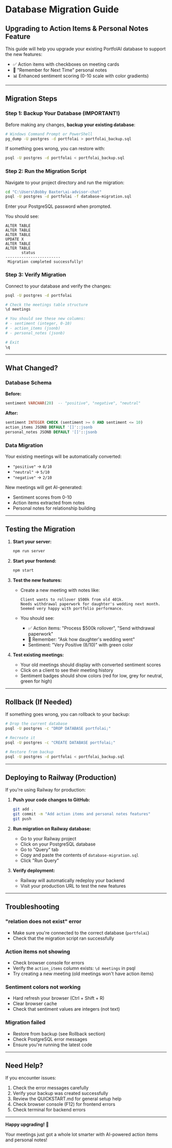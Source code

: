 # Database Migration Guide

## Upgrading to Action Items & Personal Notes Feature

This guide will help you upgrade your existing PortfolAI database to support the new features:
- ✅ Action items with checkboxes on meeting cards
- 💬 "Remember for Next Time" personal notes
- 📊 Enhanced sentiment scoring (0-10 scale with color gradients)

---

## Migration Steps

### Step 1: Backup Your Database (IMPORTANT!)

Before making any changes, **backup your existing database**:

```bash
# Windows Command Prompt or PowerShell
pg_dump -U postgres -d portfolai > portfolai_backup.sql
```

If something goes wrong, you can restore with:
```bash
psql -U postgres -d portfolai < portfolai_backup.sql
```

### Step 2: Run the Migration Script

Navigate to your project directory and run the migration:

```bash
cd "C:\Users\Bobby Baxter\ai-advisor-chat"
psql -U postgres -d portfolai -f database-migration.sql
```

Enter your PostgreSQL password when prompted.

You should see:
```
ALTER TABLE
ALTER TABLE
ALTER TABLE
UPDATE X
ALTER TABLE
ALTER TABLE
       status
------------------------
 Migration completed successfully!
```

### Step 3: Verify Migration

Connect to your database and verify the changes:

```bash
psql -U postgres -d portfolai

# Check the meetings table structure
\d meetings

# You should see these new columns:
# - sentiment (integer, 0-10)
# - action_items (jsonb)
# - personal_notes (jsonb)

# Exit
\q
```

---

## What Changed?

### Database Schema

**Before:**
```sql
sentiment VARCHAR(20)  -- "positive", "negative", "neutral"
```

**After:**
```sql
sentiment INTEGER CHECK (sentiment >= 0 AND sentiment <= 10)
action_items JSONB DEFAULT '[]'::jsonb
personal_notes JSONB DEFAULT '[]'::jsonb
```

### Data Migration

Your existing meetings will be automatically converted:
- `"positive"` → `8/10`
- `"neutral"` → `5/10`
- `"negative"` → `2/10`

New meetings will get AI-generated:
- Sentiment scores from 0-10
- Action items extracted from notes
- Personal notes for relationship building

---

## Testing the Migration

1. **Start your server:**
   ```bash
   npm run server
   ```

2. **Start your frontend:**
   ```bash
   npm start
   ```

3. **Test the new features:**
   - Create a new meeting with notes like:
     ```
     Client wants to rollover $500k from old 401k.
     Needs withdrawal paperwork for daughter's wedding next month.
     Seemed very happy with portfolio performance.
     ```

   - You should see:
     - ✅ Action items: "Process $500k rollover", "Send withdrawal paperwork"
     - 💬 Remember: "Ask how daughter's wedding went"
     - Sentiment: "Very Positive (8/10)" with green color

4. **Test existing meetings:**
   - Your old meetings should display with converted sentiment scores
   - Click on a client to see their meeting history
   - Sentiment badges should show colors (red for low, grey for neutral, green for high)

---

## Rollback (If Needed)

If something goes wrong, you can rollback to your backup:

```bash
# Drop the current database
psql -U postgres -c "DROP DATABASE portfolai;"

# Recreate it
psql -U postgres -c "CREATE DATABASE portfolai;"

# Restore from backup
psql -U postgres -d portfolai < portfolai_backup.sql
```

---

## Deploying to Railway (Production)

If you're using Railway for production:

1. **Push your code changes to GitHub:**
   ```bash
   git add .
   git commit -m "Add action items and personal notes features"
   git push
   ```

2. **Run migration on Railway database:**
   - Go to your Railway project
   - Click on your PostgreSQL database
   - Go to "Query" tab
   - Copy and paste the contents of `database-migration.sql`
   - Click "Run Query"

3. **Verify deployment:**
   - Railway will automatically redeploy your backend
   - Visit your production URL to test the new features

---

## Troubleshooting

### "relation does not exist" error
- Make sure you're connected to the correct database (`portfolai`)
- Check that the migration script ran successfully

### Action items not showing
- Check browser console for errors
- Verify the `action_items` column exists: `\d meetings` in psql
- Try creating a new meeting (old meetings won't have action items)

### Sentiment colors not working
- Hard refresh your browser (Ctrl + Shift + R)
- Clear browser cache
- Check that sentiment values are integers (not text)

### Migration failed
- Restore from backup (see Rollback section)
- Check PostgreSQL error messages
- Ensure you're running the latest code

---

## Need Help?

If you encounter issues:
1. Check the error messages carefully
2. Verify your backup was created successfully
3. Review the QUICKSTART.md for general setup help
4. Check browser console (F12) for frontend errors
5. Check terminal for backend errors

---

**Happy upgrading!** 🎉

Your meetings just got a whole lot smarter with AI-powered action items and personal notes!
